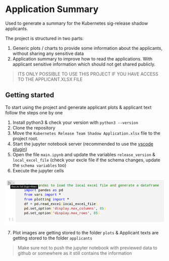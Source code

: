 # Application Summary

Used to generate a summary for the Kubernetes sig-release shadow applicants.

The project is structured in two parts:
1. Generic plots / charts to provide some information about the applicants, without sharing any sensitive data
2. Application summary to improve how to read the applications. With applicant sensitive information which should not get shared publicly.

> ITS ONLY POSSIBLE TO USE THIS PROJECT IF YOU HAVE ACCESS TO THE APPLICANT.XLSX FILE

## Getting started

To start using the project and generate applicant plots & applicant text follow the steps one by one
1. Install python3 & check your version with `python3 --version`
2. Clone the repository
3. Move the `Kubernetes Release Team Shadow Application.xlsx` file to the project root.
4. Start the jupyter notebook server (recommended to use the [vscode plugin](https://code.visualstudio.com/docs/datascience/jupyter-notebooks))
5. Open the file `main.ipynb` and update the variables `release_version` & `local_excel_file` (check your excle file if the schema changes, update the `schema variables` too)
6. Execute the jupyter cells 

![Execute jupyter notebook cell](./assets/jupyter-running-exec-cell.png)

7. Plot images are getting stored to the folder `plots` & Applicant texts are getting stored to the folder `applicants`

> Make sure not to push the jupyter notebook with previewed data to github or somewhere as it still contains the information

